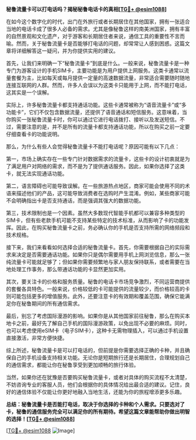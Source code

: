 **秘鲁流量卡可以打电话吗？揭秘秘鲁电话卡的真相[[TG💪+ @esim1088](https://t.me/s/esim1088)]**

在如今这个数字化的时代，出门在外旅行或者长期居住在其他国家，拥有一张适合当地的电话卡成了很多人必备的需求。尤其是像秘鲁这样的南美洲国家，拥有丰富的自然景观和文化遗产，对于游客和长期居住者来说，通信工具的重要性不言而喻。然而，关于秘鲁流量卡是否能够打电话的问题，却常常让人感到困惑。这篇文章将详细解答这一疑问，并为你提供实用的建议。

首先，让我们来明确一下“秘鲁流量卡”到底是什么。一般来说，秘鲁流量卡是一种专门为游客设计的手机SIM卡，主要功能是为用户提供上网服务。这类卡通常以流量套餐为主，比如每天或每月提供一定量的高速数据流量，非常适合需要随时随地连接互联网的人群。然而，许多人会误以为这类卡只能用于上网，而不能打电话，这其实是一个误解。

实际上，许多秘鲁流量卡都支持通话功能。这些卡通常被称为“语音流量卡”或“多功能卡”，它们不仅包含数据流量，还提供了语音通话和短信服务。这意味着，当你购买一张秘鲁流量卡时，你可以通过它进行电话拨打、接听以及发送短信。不过，需要注意的是，并不是所有的流量卡都支持通话功能，所以在购买之前一定要仔细查看卡的功能说明。

那么，为什么有些人会觉得秘鲁流量卡不能打电话呢？原因可能有以下几点：

第一，市场上确实存在一些专门针对数据需求的流量卡，这些卡的设计初衷就是为了满足用户对网络的需求，而不是为了提供通话服务。因此，如果你选择了这类卡，就无法实现通话功能。

第二，语言障碍也可能导致误解。在一些旅游热点地区，商家可能会使用不同的术语来描述他们的产品，这可能导致消费者在选购时产生混淆。例如，某些商家可能不会明确指出卡是否支持通话，而是强调其强大的数据功能。

第三，技术限制也是一个因素。虽然大多数现代智能手机都可以兼容多种类型的SIM卡，但有些老款手机可能不支持某些特定的技术标准，从而影响了卡的功能发挥。因此，在购买秘鲁流量卡之前，务必确认你的手机是否支持所需的网络频段和技术规格。

接下来，我们来看看如何选择合适的秘鲁流量卡。首先，你需要根据自己的实际需求来决定是否需要通话功能。如果你只是偶尔需要用手机上网浏览信息，那么一张纯流量卡可能就足够了；但如果你需要频繁地与家人朋友保持联系，或者需要在当地处理工作事务，那么带通话功能的卡显然更加实用。

其次，要关注卡的价格和服务质量。秘鲁的电话卡市场竞争激烈，不同运营商提供的套餐各具特色。一般来说，价格较低的卡可能提供的流量较少，而价格较高的卡则可能包括更多的增值服务。此外，还要注意卡的有效期和覆盖范围，确保它能满足你在秘鲁期间的所有通信需求。

最后，别忘了考虑国际漫游的影响。如果你是从其他国家前往秘鲁，那么在购买本地卡之前，最好先了解自己手机的国际漫游政策，以免出现不必要的麻烦。同时，也可以考虑使用eSIM卡（电子SIM卡），这种卡无需物理插入，可以通过手机设置直接激活，非常方便快捷。

综上所述，秘鲁流量卡是可以打电话的，但前提是你需要选择正确的卡种，并且确保自己的手机设备支持相关功能。无论你是短期旅行还是长期居住，合理规划自己的通信需求，都能让你在秘鲁享受到更加顺畅的旅行体验。

当然，如果你还在犹豫是否要购买秘鲁流量卡，或者对具体的购买流程不太清楚，不妨咨询专业的客服人员，他们会根据你的具体情况给出最合适的建议。记住，良好的通信体验不仅能让你更好地融入当地生活，还能为你的旅程增添更多乐趣。

**总结：秘鲁流量卡是否能打电话，取决于你选择的卡种和个人需求。只要选对了卡，秘鲁的通信服务完全可以满足你的所有期待。希望这篇文章能帮助你做出明智的选择！[[TG💪+ @esim1088](https://t.me/s/esim1088)]**

[[TG💪+ @esim1088](https://t.me/s/esim1088) ![Image](https://i.postimg.cc/4NQfJmqS/Snipaste-2025-05-13-00-14-12.png)]